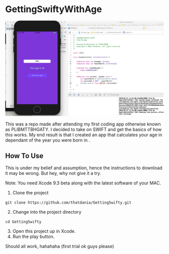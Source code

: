 # GettingSwiftyWithAge

![](main.png)

This was a repo made after attending my first coding app otherwise known as
PLIBMTTBHGATY. I decided to take on SWIFT and get the basics of how this works.
My end result is that I created an app that calculates your age in dependant
of the year you were born in .

## How To Use
This is under my belief and assumption, hence the instructions to download it may be wrong. But hey, why not give it a try.

Note: You need Xcode 9.3 beta along with the latest software of your MAC.

1. Clone the project

```
git clone https://github.com/thatdania/GettingSwifty.git
```

2. Change into the project directory

```
cd GettingSwifty
```

3. Open this project up in Xcode.
4. Run the play button.

Should all work, hahahaha (first trial ok guys please) 
